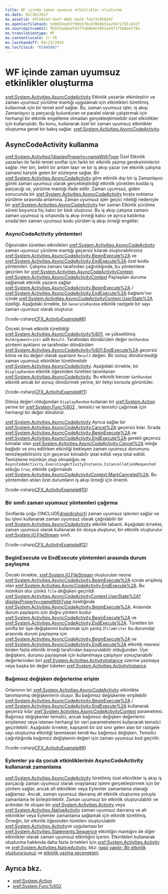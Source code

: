 ```yaml
---
title: WF içinde zaman uyumsuz etkinlikler oluşturma
ms.date: 03/30/2017
ms.assetid: 497e81ed-5eef-460c-ba55-fae73c05824f
ms.openlocfilehash: 5d8659ee57f9bb576cd7066652a294717811432f
ms.sourcegitcommit: 9b552addadfb57fab0b9e7852ed4f1f1b8a42f8e
ms.translationtype: MT
ms.contentlocale: tr-TR
ms.lasthandoff: 04/23/2019
ms.locfileid: "61945892"
---
```

# <a name="creating-asynchronous-activities-in-wf"></a>WF içinde zaman uyumsuz etkinlikler oluşturma
<xref:System.Activities.AsyncCodeActivity> Etkinlik yazarlar etkinleştirir ve zaman uyumsuz yürütme mantığı uygulamak için etkinlikleri türetilmiş kullanmak için bir temel sınıf sağlar. Bu, zaman uyumsuz işler, iş akışı Zamanlayıcı iş parçacığı bulunduran ve paralel olarak çalıştırmak için herhangi bir etkinlik engelleme olmadan gerçekleştirmelidir özel etkinlikler için kullanışlıdır. Bu konu, kullanarak özel bir zaman uyumsuz etkinlikler oluşturma genel bir bakış sağlar. <xref:System.Activities.AsyncCodeActivity>.  
  
## <a name="using-asynccodeactivity"></a>AsyncCodeActivity kullanma  
 <xref:System.Activities?displayProperty=nameWithType> Özel Etkinlik yazarları ile farklı temel sınıflar için farklı bir etkinlik yazma gereksinimlerini sağlar. Her biri, belirli bir anlam taşır ve bir iş akışı yazar (ve etkinlik çalışma zamanı) karşılık gelen bir sözleşme sağlar. Bir <xref:System.Activities.AsyncCodeActivity> göre etkinlik dışı bir iş Zamanlayıcı göreli zaman uyumsuz olarak gerçekleştirdiği etkinlik yönetilen kodda iş parçacığı ve, yürütme mantığı ifade edilir. Zaman uyumsuz, giden sonucunda bir <xref:System.Activities.AsyncCodeActivity> boşta noktanız yürütme sırasında anlamına. Zaman uyumsuz işler geçici niteliği nedeniyle bir <xref:System.Activities.AsyncCodeActivity> her zaman Etkinlik yürütme süresi boyunca hiç kalıcı bir blok oluşturur. Bu iş akışı çalışma zamanı zaman uyumsuz iş ortasında iş akışı örneği kalıcı ve ayrıca kaldırma sırada'den zaman uyumsuz kodu yürüten iş akışı örneği engeller.  
  
### <a name="asynccodeactivity-methods"></a>AsyncCodeActivity yöntemleri  
 Öğesinden türetilen etkinlikleri <xref:System.Activities.AsyncCodeActivity> zaman uyumsuz yürütme mantığı geçersiz kılarak oluşturabilirsiniz <xref:System.Activities.AsyncCodeActivity.BeginExecute%2A> ve <xref:System.Activities.AsyncCodeActivity.EndExecute%2A> özel kodla yöntemleri. Çalışma zamanı tarafından çağrıldığında, bu yöntemlere geçirilen bir <xref:System.Activities.AsyncCodeActivityContext>. <xref:System.Activities.AsyncCodeActivityContext> Paylaşılan duruma sağlamak etkinlik yazarın sağlar <xref:System.Activities.AsyncCodeActivity.BeginExecute%2A> /  <xref:System.Activities.AsyncCodeActivity.EndExecute%2A> bağlamı'nın içinde <xref:System.Activities.AsyncCodeActivityContext.UserState%2A> özelliği. Aşağıdaki örnekte, bir `GenerateRandom` etkinlik rastgele bir sayı zaman uyumsuz olarak oluşturur.  
  
 [!code-csharp[CFX_ActivityExample#8](~/samples/snippets/csharp/VS_Snippets_CFX/CFX_ActivityExample/cs/Program.cs#8)]  
  
 Önceki örnek etkinlik türetildiği <xref:System.Activities.AsyncCodeActivity%601>, ve yükseltilmiş `OutArgument<int>` adlı `Result`. Tarafından döndürülen değer `GetRandom` yöntemi ayıklanır ve tarafından döndürülen <xref:System.Activities.AsyncCodeActivity%601.EndExecute%2A> geçersiz kılma ve bu değeri olarak ayarlanır `Result` değeri. Bir sonuç döndürmediği zaman uyumsuz etkinlikler türetilmelidir <xref:System.Activities.AsyncCodeActivity>. Aşağıdaki örnekte, bir `DisplayRandom` etkinlik öğesinden türetilen tanımlanan <xref:System.Activities.AsyncCodeActivity>. Bu etkinlik benzer `GetRandom` etkinlik ancak bir sonuç döndürmek yerine, bir iletiyi konsola görüntüler.  
  
 [!code-csharp[CFX_ActivityExample#11](~/samples/snippets/csharp/VS_Snippets_CFX/CFX_ActivityExample/cs/Program.cs#11)]  
  
 Dönüş değeri olduğundan `DisplayRandom` kullanan bir <xref:System.Action> yerine bir <xref:System.Func%602> , temsilci ve temsilci çağırmak için herhangi bir değer döndürür.  
  
 <xref:System.Activities.AsyncCodeActivity> Ayrıca sağlar bir <xref:System.Activities.AsyncCodeActivity.Cancel%2A> geçersiz kılar. Sırada <xref:System.Activities.AsyncCodeActivity.BeginExecute%2A> ve <xref:System.Activities.AsyncCodeActivity.EndExecute%2A> gerekli geçersiz kılmalar olan <xref:System.Activities.AsyncCodeActivity.Cancel%2A> isteğe bağlıdır ve onu edilirken etkinliği bekleyen zaman uyumsuz durumunu temizleyebilirsiniz için geçersiz kılınabilir iptal edildi veya iptal edildi. Temizleme mümkün olup olmadığını ve `AsyncCodeActivity.ExecutingActivityInstance.IsCancellationRequested` olduğu `true`, etkinlik çağırmalıdır <xref:System.Activities.AsyncCodeActivityContext.MarkCanceled%2A>. Bu yöntemden atılan özel durumların iş akışı örneği için önemli.  
  
 [!code-csharp[CFX_ActivityExample#10](~/samples/snippets/csharp/VS_Snippets_CFX/CFX_ActivityExample/cs/Program.cs#10)]  
  
### <a name="invoking-asynchronous-methods-on-a-class"></a>Bir sınıfı zaman uyumsuz yöntemleri çağırma  
 Sınıflarda çoğu [!INCLUDE[dnprdnshort](../../../includes/dnprdnshort-md.md)] zaman uyumsuz işlevleri sağlar ve bu işlevi kullanarak zaman uyumsuz olarak çağrılabilir bir <xref:System.Activities.AsyncCodeActivity> etkinlik tabanlı. Aşağıdaki örnekte, zaman uyumsuz olarak kullanarak bir dosya oluşturur, bir etkinlik oluşturulur <xref:System.IO.FileStream> sınıfı.  
  
 [!code-csharp[CFX_ActivityExample#12](~/samples/snippets/csharp/VS_Snippets_CFX/CFX_ActivityExample/cs/Program.cs#12)]  
  
### <a name="sharing-state-between-the-beginexecute-and-endexecute-methods"></a>BeginExecute ve EndExecute yöntemleri arasında durum paylaşma  
 Önceki örnekte, <xref:System.IO.FileStream> oluşturulan nesne <xref:System.Activities.AsyncCodeActivity.BeginExecute%2A> içinde erişilmiş olan <xref:System.Activities.AsyncCodeActivity.EndExecute%2A>. Bu mümkün olur çünkü `file` değişken geçirildi <xref:System.Activities.AsyncCodeActivityContext.UserState%2A?displayProperty=nameWithType> özelliğinde <xref:System.Activities.AsyncCodeActivity.BeginExecute%2A>. Arasında durum paylaşımı için doğru yöntem budur <xref:System.Activities.AsyncCodeActivity.BeginExecute%2A> ve <xref:System.Activities.AsyncCodeActivity.EndExecute%2A>. Türetilen bir sınıfta bir üye değişkenini kullanmak için yanlış (`FileWriter` bu durumda) arasında durum paylaşma için <xref:System.Activities.AsyncCodeActivity.BeginExecute%2A> ve <xref:System.Activities.AsyncCodeActivity.EndExecute%2A> etkinlik nesnesi birden fazla etkinlik örneği tarafından başvurulabilir olduğundan. Üye değişkeni, durumu paylaşmak için kullanılmaya çalışılıyor sonuçlanabilir değerlerinden biri <xref:System.Activities.ActivityInstance> üzerine yazmaya veya başka bir değer tüketen <xref:System.Activities.ActivityInstance>.  
  
### <a name="accessing-argument-values"></a>Bağımsız değişken değerlerine erişim  
 Ortamının bir <xref:System.Activities.AsyncCodeActivity> etkinlikte tanımlanmış değişkenlerin oluşur. Bu bağımsız değişkenler erişilebilir <xref:System.Activities.AsyncCodeActivity.BeginExecute%2A> / <xref:System.Activities.AsyncCodeActivity.EndExecute%2A> kullanarak geçersiz kılar <xref:System.Activities.AsyncCodeActivityContext> parametresi. Bağımsız değişkenler temsilci, ancak bağımsız değişken değerlerini erişilemez veya istenen herhangi bir veri parametrelerini kullanarak temsilci geçirilebilir. Aşağıdaki örnekte, kapsamlı bir üst sınır gelen alan bir rastgele sayı oluşturma etkinliği tanımlanan kendi `Max` bağımsız değişken. Temsilci çağrıldığında bağımsız değişkenin değeri için zaman uyumsuz kod geçirilir.  
  
 [!code-csharp[CFX_ActivityExample#9](~/samples/snippets/csharp/VS_Snippets_CFX/CFX_ActivityExample/cs/Program.cs#9)]  
  
### <a name="scheduling-actions-or-child-activities-using-asynccodeactivity"></a>Eylemler ya da çocuk etkinliklerinin AsyncCodeActivity kullanarak zamanlama  
 <xref:System.Activities.AsyncCodeActivity> türetilmiş özel etkinlikler iş akışı iş parçacığı zaman uyumsuz olarak onaylamaz işlemi gerçekleştirmek için bir yöntem sağlar, ancak alt etkinlikler veya Eylemler zamanlama olanağı sağlamaz. Ancak, zaman uyumsuz davranış alt etkinlik oluşturma yoluyla zamanlama ile birleştirilebilir. Zaman uyumsuz bir etkinlik oluşturulabilir ve ardından ile oluşan bir <xref:System.Activities.Activity> veya <xref:System.Activities.NativeActivity> zaman uyumsuz davranış ve alt etkinlikler veya Eylemler zamanlama sağlamak için etkinlik türetilmiş. Örneğin, bir etkinlik öğesinden türetilen oluşturulabilir <xref:System.Activities.Activity>ve uygulaması bir <xref:System.Activities.Statements.Sequence> etkinliğin mantığını de diğer etkinlikler olarak zaman uyumsuz etkinliğini içeren. Etkinlikleri kullanarak oluşturma hakkında daha fazla örnekleri için <xref:System.Activities.Activity> ve <xref:System.Activities.NativeActivity>, bkz: [nasıl yapılır: Bir etkinlik oluşturursunuz](how-to-create-an-activity.md) ve [etkinlik yazma seçenekleri](activity-authoring-options-in-wf.md).  
  
## <a name="see-also"></a>Ayrıca bkz.

- <xref:System.Action>
- <xref:System.Func%602>
